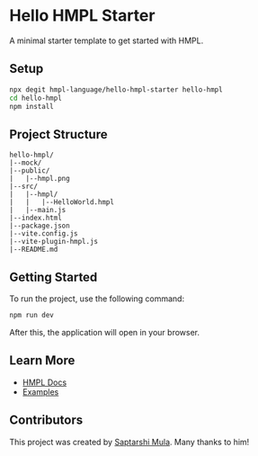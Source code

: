 # Hello HMPL Starter

A minimal starter template to get started with HMPL.

## Setup

```sh
npx degit hmpl-language/hello-hmpl-starter hello-hmpl
cd hello-hmpl
npm install
```

## Project Structure

<!-- TREEVIEW START -->

```
hello-hmpl/
|--mock/
|--public/
|   |--hmpl.png
|--src/
|   |--hmpl/
|   |   |--HelloWorld.hmpl
|   |--main.js
|--index.html
|--package.json
|--vite.config.js
|--vite-plugin-hmpl.js
|--README.md
```

## Getting Started

To run the project, use the following command:

```sh
npm run dev
```

After this, the application will open in your browser.

## Learn More

- [HMPL Docs](https://www.spec.hmpl-lang.dev)
- [Examples](https://www.hmpl-lang.dev/examples)

## Contributors

This project was created by [Saptarshi Mula](https://github.com/toyaAoi). Many thanks to him!
